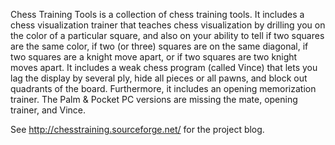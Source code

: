 Chess Training Tools is a collection of chess training tools. It includes a chess visualization trainer that teaches chess visualization by drilling you on the color of a particular square, and also on your ability to tell if two squares are the same color, if two (or three) squares are on the same diagonal, if two squares are a knight move apart, or if two squares are two knight moves apart. It includes a weak chess program (called Vince) that lets you lag the display by several ply, hide all pieces or all pawns, and block out quadrants of the board. Furthermore, it includes an opening memorization trainer. The Palm & Pocket PC versions are missing the mate, opening trainer, and Vince.

See http://chesstraining.sourceforge.net/ for the project blog.